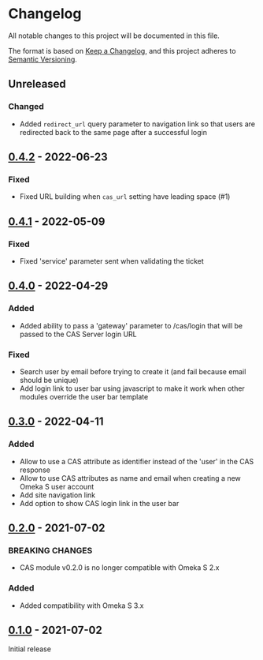 # Changelog
All notable changes to this project will be documented in this file.

The format is based on [Keep a Changelog](https://keepachangelog.com/en/1.0.0/),
and this project adheres to [Semantic Versioning](https://semver.org/spec/v2.0.0.html).

## Unreleased

### Changed

- Added `redirect_url` query parameter to navigation link so that users are
  redirected back to the same page after a successful login

## [0.4.2] - 2022-06-23

### Fixed

- Fixed URL building when `cas_url` setting have leading space (#1)

## [0.4.1] - 2022-05-09

### Fixed

- Fixed 'service' parameter sent when validating the ticket

## [0.4.0] - 2022-04-29

### Added

- Added ability to pass a 'gateway' parameter to /cas/login that will be passed
  to the CAS Server login URL

### Fixed

- Search user by email before trying to create it (and fail because email should be unique)
- Add login link to user bar using javascript to make it work when other
  modules override the user bar template

## [0.3.0] - 2022-04-11

### Added

- Allow to use a CAS attribute as identifier instead of the 'user' in the CAS
  response
- Allow to use CAS attributes as name and email when creating a new Omeka S
  user account
- Add site navigation link
- Add option to show CAS login link in the user bar

## [0.2.0] - 2021-07-02
### BREAKING CHANGES

- CAS module v0.2.0 is no longer compatible with Omeka S 2.x

### Added

- Added compatibility with Omeka S 3.x


## [0.1.0] - 2021-07-02

Initial release

[0.4.2]: https://github.com/biblibre/omeka-s-module-CAS/releases/tag/v0.4.2
[0.4.1]: https://github.com/biblibre/omeka-s-module-CAS/releases/tag/v0.4.1
[0.4.0]: https://github.com/biblibre/omeka-s-module-CAS/releases/tag/v0.4.0
[0.3.0]: https://github.com/biblibre/omeka-s-module-CAS/releases/tag/v0.3.0
[0.2.0]: https://github.com/biblibre/omeka-s-module-CAS/releases/tag/v0.2.0
[0.1.0]: https://github.com/biblibre/omeka-s-module-CAS/releases/tag/v0.1.0
